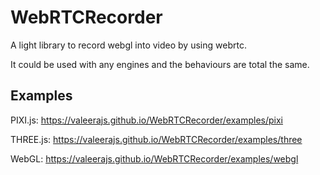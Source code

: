 # WebRTCRecorder

A light library to record webgl into video by using webrtc.

It could be used with any engines and the behaviours are total the same.

## Examples

PIXI.js: https://valeerajs.github.io/WebRTCRecorder/examples/pixi

THREE.js: https://valeerajs.github.io/WebRTCRecorder/examples/three

WebGL: https://valeerajs.github.io/WebRTCRecorder/examples/webgl